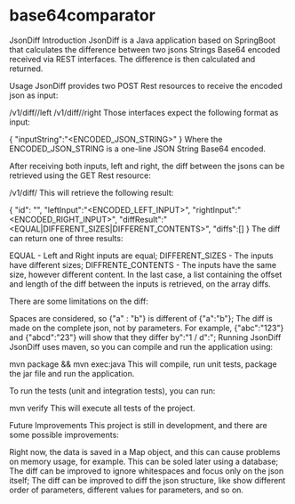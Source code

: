 # base64comparator
JsonDiff
Introduction
JsonDiff is a Java application based on SpringBoot that calculates the difference between two jsons Strings Base64 encoded received via REST interfaces. The difference is then calculated and returned.

Usage
JsonDiff provides two POST Rest resources to receive the encoded json as input:

/v1/diff//left
/v1/diff//right
Those interfaces expect the following format as input:

{
    "inputString":"<ENCODED_JSON_STRING>"
}
Where the ENCODED_JSON_STRING is a one-line JSON String Base64 encoded.

After receiving both inputs, left and right, the diff between the jsons can be retrieved using the GET Rest resource:

/v1/diff/
This will retrieve the following result:

{
    "id": "<ID>",
    "leftInput":"<ENCODED_LEFT_INPUT>",
    "rightInput":"<ENCODED_RIGHT_INPUT>",
    "diffResult":"<EQUAL|DIFFERENT_SIZES|DIFFERENT_CONTENTS>",
    "diffs":[]
}
The diff can return one of three results:

EQUAL - Left and Right inputs are equal;
DIFFERENT_SIZES - The inputs have different sizes;
DIFFRENTE_CONTENTS - The inputs have the same size, however different content.
In the last case, a list containing the offset and length of the diff between the inputs is retrieved, on the array diffs.

There are some limitations on the diff:

Spaces are considered, so {"a" : "b"} is different of {"a":"b"};
The diff is made on the complete json, not by parameters. For example, {"abc":"123"} and {"abcd":"23"} will show that they differ by":"1 / d":";
Running JsonDiff
JsonDiff uses maven, so you can compile and run the application using:

mvn package && mvn exec:java
This will compile, run unit tests, package the jar file and run the application.

To run the tests (unit and integration tests), you can run:

mvn verify
This will execute all tests of the project.

Future Improvements
This project is still in development, and there are some possible improvements:

Right now, the data is saved in a Map object, and this can cause problems on memory usage, for example. This can be soled later using a database;
The diff can be improved to ignore whitespaces and focus only on the json itself;
The diff can be improved to diff the json structure, like show different order of parameters, different values for parameters, and so on.
